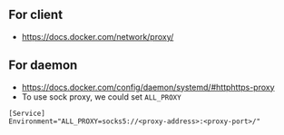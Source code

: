 ## For client
- https://docs.docker.com/network/proxy/

## For daemon
- https://docs.docker.com/config/daemon/systemd/#httphttps-proxy
- To use sock proxy, we could set `ALL_PROXY`

```
[Service]
Environment="ALL_PROXY=socks5://<proxy-address>:<proxy-port>/"
```
